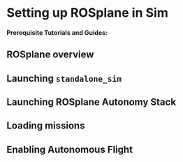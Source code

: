 # Setting up ROSplane in Sim

#### Prerequisite Tutorials and Guides:


## ROSplane overview

## Launching `standalone_sim`


## Launching ROSplane Autonomy Stack


## Loading missions


## Enabling Autonomous Flight


